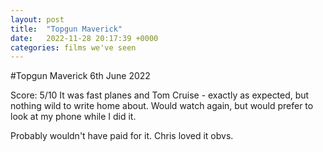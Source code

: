 ```yaml
---
layout: post
title:  "Topgun Maverick"
date:   2022-11-28 20:17:39 +0000
categories: films we've seen
---
```


#Topgun Maverick
6th June 2022

Score: 5/10
It was fast planes and Tom Cruise - exactly as expected, but nothing wild to write home about. Would watch again, but would prefer to look at my phone while I did it. 

Probably wouldn't have paid for it. Chris loved it obvs.